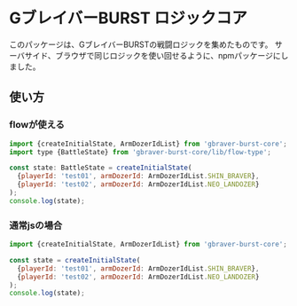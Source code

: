 # GブレイバーBURST ロジックコア

このパッケージは、GブレイバーBURSTの戦闘ロジックを集めたものです。
サーバサイド、ブラウザで同じロジックを使い回せるように、npmパッケージにしました。

## 使い方
### flowが使える

```javascript
import {createInitialState, ArmDozerIdList} from 'gbraver-burst-core';
import type {BattleState} from 'gbraver-burst-core/lib/flow-type';

const state: BattleState = createInitialState(
  {playerId: 'test01', armDozerId: ArmDozerIdList.SHIN_BRAVER},
  {playerId: 'test02', armDozerId: ArmDozerIdList.NEO_LANDOZER}
);
console.log(state);
```

### 通常jsの場合
```javascript
import {createInitialState, ArmDozerIdList} from 'gbraver-burst-core';

const state = createInitialState(
  {playerId: 'test01', armDozerId: ArmDozerIdList.SHIN_BRAVER},
  {playerId: 'test02', armDozerId: ArmDozerIdList.NEO_LANDOZER}
);
console.log(state);
```